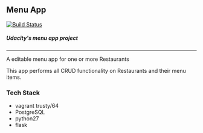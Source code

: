 ## Menu App
[![Build Status](https://travis-ci.org/jreiher2003/Menu-App-Pro.svg?branch=master)](https://travis-ci.org/jreiher2003/Menu-App-Pro)
##### Udacity's menu app project 
____

A editable menu app for one or more Restaurants

This app performs all CRUD functionality on Restaurants and their menu items.  

### Tech Stack
* vagrant trusty/64
* PostgreSQL
* python27
* flask
